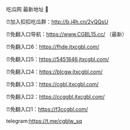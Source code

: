 吃瓜网 最新地址 👋 

⏰加入扣扣吃瓜群：http://b.j4h.cn/2yQQsU

⏰免翻入口导航：https://www.CGBL15.cc/  （最新）

⏰免翻入口6：https://fhde.jtxcgbl.com/

⏰免翻入口5：https://5451846.jtxcgbl.com/

⏰免翻入口4：https://blcgw.jtxcgbl.com/

⏰免翻入口3：https://cgbl.jtxcgbl.com/

⏰免翻入口2：https://ccggbl.jtxcgbl.com/

⏰免翻入口1：https://f3ccgbl.com/

telegram:https://t.me/cgblw_sq


